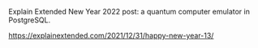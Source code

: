 Explain Extended New Year 2022 post: a quantum computer emulator in PostgreSQL.

https://explainextended.com/2021/12/31/happy-new-year-13/
